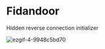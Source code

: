 # Fidandoor
Hidden reverse connection initializer


![ezgif-4-9948c5bd70](https://github.com/MorphaxTheDeveloper/Fidandoor/assets/61086421/0c9a7f76-b3ff-44b9-9bbc-47e026bcaa29)
